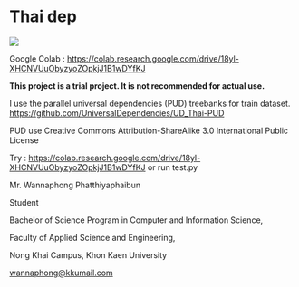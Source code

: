 # Thai dep

![](https://raw.githubusercontent.com/wannaphongcom/thai-dep/master/p.png)

Google Colab : https://colab.research.google.com/drive/18yl-XHCNVUuObyzyoZOpkjJ1B1wDYfKJ

**This project is a trial project. It is not recommended for actual use.**

I use the parallel universal dependencies (PUD) treebanks for train dataset. https://github.com/UniversalDependencies/UD_Thai-PUD



PUD use Creative Commons Attribution-ShareAlike 3.0 International Public License



Try : https://colab.research.google.com/drive/18yl-XHCNVUuObyzyoZOpkjJ1B1wDYfKJ or run test.py





Mr. Wannaphong Phatthiyaphaibun

Student

Bachelor of Science Program in Computer and Information Science,

Faculty of Applied Science and Engineering,

Nong Khai Campus, Khon Kaen University

wannaphong@kkumail.com
